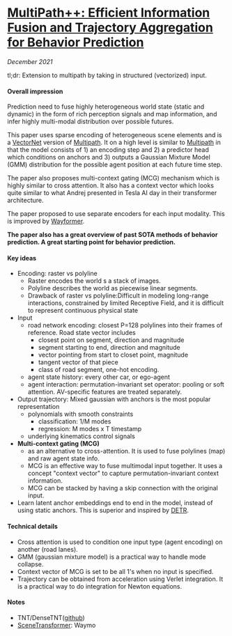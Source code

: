 # [MultiPath++: Efficient Information Fusion and Trajectory Aggregation for Behavior Prediction](https://arxiv.org/abs/2111.14973)

_December 2021_

tl;dr: Extension to multipath by taking in structured (vectorized) input.

#### Overall impression
Prediction need to fuse highly heterogeneous world state (static and dynamic) in the form of rich perception signals and map information, and infer highly multi-modal distribution over possible futures. 

This paper uses sparse encoding of heterogeneous scene elements and is a [VectorNet](vectorNet.md) version of [Multipath](multipath.md). It on a high level is similar to [Multipath](multipath.md) in that the model consists of 1) an encoding step and 2) a predictor head which conditions on anchors and 3) outputs a Gaussian Mixture Model (GMM) distribution for the possible agent position at each future time step.

The paper also proposes multi-context gating (MCG) mechanism which is highly similar to cross attention. It also has a context vector which looks quite similar to what Andrej presented in Tesla AI day in their transformer architecture. 

The paper proposed to use separate encoders for each input modality. This is improved by [Wayformer](wayformer.md). 

**The paper also has a great overview of past SOTA methods of behavior prediction. A great starting point for behavior prediction.**

#### Key ideas
- Encoding: raster vs polyline
	- Raster encodes the world s a stack of images.
	- Polyline describes the world as piecewise linear segments. 
	- Drawback of raster vs polyline:Difficult in modeling long-range interactions, constrained by limited Receptive Field, and it is difficult to represent continuous physical state
- Input
	- road network encoding: closest P=128 polylines into their frames of reference. Road state vector includes 
		- closest point on segment, direction and magnitude
		- segment starting to end, direction and magnitude
		- vector pointing from start to closet point, magnitude
		- tangent vector of that piece
		- class of road segment, one-hot encoding.
	- agent state history: every other car, or ego-agent
	- agent interaction: permutation-invariant set operator: pooling or soft attention. AV-specific features are treated separately.
- Output trajectory: Mixed gaussian with anchors is the most popular representation
	- polynomials with smooth constraints
		- classification: 1/M modes
		- regression: M modes x T timestamp
	- underlying kinematics control signals
- **Multi-context gating (MCG)** 
	- as an alternative to cross-attention. It is used to fuse polylines (map) and raw agent state info.
	- MCG is an effective way to fuse multimodal input together. It uses a concept "context vector" to capture permutation-invariant context information. 
	- MCG can be stacked by having a skip connection with the original input.
- Learn latent anchor embeddings end to end in the model, instead of using static anchors. This is superior and inspired by [DETR](detr.md).

#### Technical details
- Cross attention is used to condition one input type (agent encoding) on another (road lanes).
- GMM (gaussian mixture model) is a practical way to handle mode collapse.
- Context vector of MCG is set to be all 1's when no input is specified.
- Trajectory can be obtained from acceleration using Verlet integration. It is a practical way to do integration for Newton equations.

#### Notes
- TNT/DenseTNT([github](https://github.com/Tsinghua-MARS-Lab/DenseTNT))
- [SceneTransformer](https://arxiv.org/abs/2106.08417): Waymo
